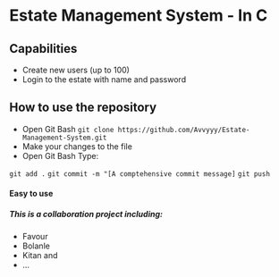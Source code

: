# Estate Management System - In C

## Capabilities
- Create new users (up to 100)
- Login to the estate with name and password

## How to use the repository

- Open Git Bash
```git clone https://github.com/Avvyyy/Estate-Management-System.git```
- Make your changes to the file
- Open Git Bash
Type:

```git add .```
```git commit -m "[A comptehensive commit message]```
```git push```

#### Easy to use

##### This is a collaboration project including:
- Favour
- Bolanle
- Kitan and
- ...


